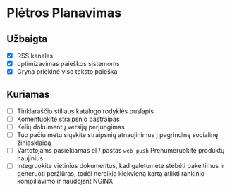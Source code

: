# Plėtros Planavimas

## Užbaigta

- [x] RSS kanalas
- [x] optimizavimas paieškos sistemoms
- [x] Gryna priekinė viso teksto paieška

## Kuriamas

- [ ] Tinklaraščio stiliaus katalogo rodyklės puslapis
- [ ] Komentuokite straipsnio pastraipas
- [ ] Kelių dokumentų versijų perjungimas
- [ ] Tuo pačiu metu siųskite straipsnių atnaujinimus į pagrindinę socialinę žiniasklaidą
- [ ] Vartotojams pasiekiamas el / paštas `web push` Prenumeruokite produktų naujinius
- [ ] Integruokite vietinius dokumentus, kad galėtumėte stebėti pakeitimus ir generuoti peržiūras, todėl nereikia kiekvieną kartą atlikti rankinio kompiliavimo ir naudojant NGINX